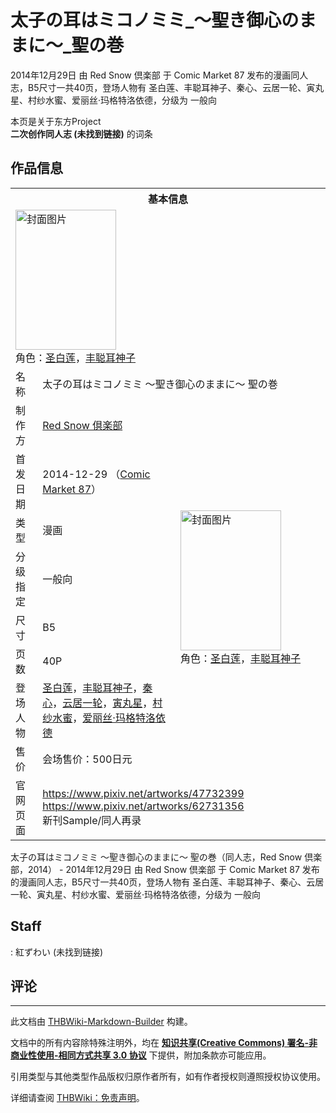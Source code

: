 # 太子の耳はミコノミミ_～聖き御心のままに～_聖の巻

<!-- source html: G:\repos\THBWiki-Markdown-Builder\THBWikiMarkdown\Temp\main\3\32\ns0%3A%E5%A4%AA%E5%AD%90%E3%81%AE%E8%80%B3%E3%81%AF%E3%83%9F%E3%82%B3%E3%83%8E%E3%83%9F%E3%83%9F_%EF%BD%9E%E8%81%96%E3%81%8D%E5%BE%A1%E5%BF%83%E3%81%AE%E3%81%BE%E3%81%BE%E3%81%AB%EF%BD%9E_%E8%81%96%E3%81%AE%E5%B7%BB.html -->

2014年12月29日 由 Red Snow 倶楽部 于 Comic Market 87 发布的漫画同人志，B5尺寸一共40页，登场人物有 圣白莲、丰聪耳神子、秦心、云居一轮、寅丸星、村纱水蜜、爱丽丝·玛格特洛依德，分级为 一般向

本页是关于东方Project  
 **二次创作同人志 (未找到链接)** 的词条

## 作品信息

<table><tbody><tr><th colspan="3">基本信息</th></tr><tr><td class="cover-artwork-mobile" colspan="2"><a href="./文件-太子の耳はミコノミミ_～聖き御心のままに～_聖の巻封面.jpg.md" class="image" title="封面图片"><img alt="封面图片" src="https://upload.thwiki.cc/thumb/0/02/%E5%A4%AA%E5%AD%90%E3%81%AE%E8%80%B3%E3%81%AF%E3%83%9F%E3%82%B3%E3%83%8E%E3%83%9F%E3%83%9F_%EF%BD%9E%E8%81%96%E3%81%8D%E5%BE%A1%E5%BF%83%E3%81%AE%E3%81%BE%E3%81%BE%E3%81%AB%EF%BD%9E_%E8%81%96%E3%81%AE%E5%B7%BB%E5%B0%81%E9%9D%A2.jpg/161px-%E5%A4%AA%E5%AD%90%E3%81%AE%E8%80%B3%E3%81%AF%E3%83%9F%E3%82%B3%E3%83%8E%E3%83%9F%E3%83%9F_%EF%BD%9E%E8%81%96%E3%81%8D%E5%BE%A1%E5%BF%83%E3%81%AE%E3%81%BE%E3%81%BE%E3%81%AB%EF%BD%9E_%E8%81%96%E3%81%AE%E5%B7%BB%E5%B0%81%E9%9D%A2.jpg" decoding="async" loading="lazy" width="161" height="224" srcset="https://upload.thwiki.cc/thumb/0/02/%E5%A4%AA%E5%AD%90%E3%81%AE%E8%80%B3%E3%81%AF%E3%83%9F%E3%82%B3%E3%83%8E%E3%83%9F%E3%83%9F_%EF%BD%9E%E8%81%96%E3%81%8D%E5%BE%A1%E5%BF%83%E3%81%AE%E3%81%BE%E3%81%BE%E3%81%AB%EF%BD%9E_%E8%81%96%E3%81%AE%E5%B7%BB%E5%B0%81%E9%9D%A2.jpg/242px-%E5%A4%AA%E5%AD%90%E3%81%AE%E8%80%B3%E3%81%AF%E3%83%9F%E3%82%B3%E3%83%8E%E3%83%9F%E3%83%9F_%EF%BD%9E%E8%81%96%E3%81%8D%E5%BE%A1%E5%BF%83%E3%81%AE%E3%81%BE%E3%81%BE%E3%81%AB%EF%BD%9E_%E8%81%96%E3%81%AE%E5%B7%BB%E5%B0%81%E9%9D%A2.jpg 1.5x, https://upload.thwiki.cc/thumb/0/02/%E5%A4%AA%E5%AD%90%E3%81%AE%E8%80%B3%E3%81%AF%E3%83%9F%E3%82%B3%E3%83%8E%E3%83%9F%E3%83%9F_%EF%BD%9E%E8%81%96%E3%81%8D%E5%BE%A1%E5%BF%83%E3%81%AE%E3%81%BE%E3%81%BE%E3%81%AB%EF%BD%9E_%E8%81%96%E3%81%AE%E5%B7%BB%E5%B0%81%E9%9D%A2.jpg/322px-%E5%A4%AA%E5%AD%90%E3%81%AE%E8%80%B3%E3%81%AF%E3%83%9F%E3%82%B3%E3%83%8E%E3%83%9F%E3%83%9F_%EF%BD%9E%E8%81%96%E3%81%8D%E5%BE%A1%E5%BF%83%E3%81%AE%E3%81%BE%E3%81%BE%E3%81%AB%EF%BD%9E_%E8%81%96%E3%81%AE%E5%B7%BB%E5%B0%81%E9%9D%A2.jpg 2x" data-file-width="864" data-file-height="1200"></a><div class="cover-char">角色：<a href="./圣白莲.md" title="圣白莲">圣白莲</a>，<a href="./丰聪耳神子.md" title="丰聪耳神子">丰聪耳神子</a></div></td>
</tr><tr><td class="label">名称</td><td colspan="2"> 太子の耳はミコノミミ ～聖き御心のままに～ 聖の巻 </td></tr><tr><td class="label">制作方</td><td><a href="./Red_Snow_倶楽部.md" title="Red Snow 倶楽部">Red Snow 倶楽部</a></td><td class="cover-artwork" rowspan="8" style="min-width:224px;"><a href="./文件-太子の耳はミコノミミ_～聖き御心のままに～_聖の巻封面.jpg.md" class="image" title="封面图片"><img alt="封面图片" src="https://upload.thwiki.cc/thumb/0/02/%E5%A4%AA%E5%AD%90%E3%81%AE%E8%80%B3%E3%81%AF%E3%83%9F%E3%82%B3%E3%83%8E%E3%83%9F%E3%83%9F_%EF%BD%9E%E8%81%96%E3%81%8D%E5%BE%A1%E5%BF%83%E3%81%AE%E3%81%BE%E3%81%BE%E3%81%AB%EF%BD%9E_%E8%81%96%E3%81%AE%E5%B7%BB%E5%B0%81%E9%9D%A2.jpg/161px-%E5%A4%AA%E5%AD%90%E3%81%AE%E8%80%B3%E3%81%AF%E3%83%9F%E3%82%B3%E3%83%8E%E3%83%9F%E3%83%9F_%EF%BD%9E%E8%81%96%E3%81%8D%E5%BE%A1%E5%BF%83%E3%81%AE%E3%81%BE%E3%81%BE%E3%81%AB%EF%BD%9E_%E8%81%96%E3%81%AE%E5%B7%BB%E5%B0%81%E9%9D%A2.jpg" decoding="async" loading="lazy" width="161" height="224" srcset="https://upload.thwiki.cc/thumb/0/02/%E5%A4%AA%E5%AD%90%E3%81%AE%E8%80%B3%E3%81%AF%E3%83%9F%E3%82%B3%E3%83%8E%E3%83%9F%E3%83%9F_%EF%BD%9E%E8%81%96%E3%81%8D%E5%BE%A1%E5%BF%83%E3%81%AE%E3%81%BE%E3%81%BE%E3%81%AB%EF%BD%9E_%E8%81%96%E3%81%AE%E5%B7%BB%E5%B0%81%E9%9D%A2.jpg/242px-%E5%A4%AA%E5%AD%90%E3%81%AE%E8%80%B3%E3%81%AF%E3%83%9F%E3%82%B3%E3%83%8E%E3%83%9F%E3%83%9F_%EF%BD%9E%E8%81%96%E3%81%8D%E5%BE%A1%E5%BF%83%E3%81%AE%E3%81%BE%E3%81%BE%E3%81%AB%EF%BD%9E_%E8%81%96%E3%81%AE%E5%B7%BB%E5%B0%81%E9%9D%A2.jpg 1.5x, https://upload.thwiki.cc/thumb/0/02/%E5%A4%AA%E5%AD%90%E3%81%AE%E8%80%B3%E3%81%AF%E3%83%9F%E3%82%B3%E3%83%8E%E3%83%9F%E3%83%9F_%EF%BD%9E%E8%81%96%E3%81%8D%E5%BE%A1%E5%BF%83%E3%81%AE%E3%81%BE%E3%81%BE%E3%81%AB%EF%BD%9E_%E8%81%96%E3%81%AE%E5%B7%BB%E5%B0%81%E9%9D%A2.jpg/322px-%E5%A4%AA%E5%AD%90%E3%81%AE%E8%80%B3%E3%81%AF%E3%83%9F%E3%82%B3%E3%83%8E%E3%83%9F%E3%83%9F_%EF%BD%9E%E8%81%96%E3%81%8D%E5%BE%A1%E5%BF%83%E3%81%AE%E3%81%BE%E3%81%BE%E3%81%AB%EF%BD%9E_%E8%81%96%E3%81%AE%E5%B7%BB%E5%B0%81%E9%9D%A2.jpg 2x" data-file-width="864" data-file-height="1200"></a><div class="cover-char">角色：<a href="./圣白莲.md" title="圣白莲">圣白莲</a>，<a href="./丰聪耳神子.md" title="丰聪耳神子">丰聪耳神子</a></div></td>
</tr><tr><td class="label">首发日期</td><td>2014-12-29&#160;（<a href="/展会作品列表?e=Comic+Market%2387">Comic Market 87</a>）</td></tr><tr><td class="label">类型</td><td>漫画</td></tr><tr><td class="label">分级指定</td><td>一般向</td></tr><tr><td class="label">尺寸</td><td>B5</td></tr><tr><td class="label">页数</td><td>40P</td></tr><tr><td class="label">登场人物</td><td><a href="./圣白莲.md" title="圣白莲">圣白莲</a>，<a href="./丰聪耳神子.md" title="丰聪耳神子">丰聪耳神子</a>，<a href="./秦心.md" title="秦心">秦心</a>，<a href="./云居一轮.md" title="云居一轮">云居一轮</a>，<a href="./寅丸星.md" title="寅丸星">寅丸星</a>，<a href="./村纱水蜜.md" title="村纱水蜜">村纱水蜜</a>，<a href="./爱丽丝·玛格特洛依德.md" title="爱丽丝·玛格特洛依德">爱丽丝·玛格特洛依德</a></td></tr><tr><td class="label">售价</td><td>会场售价：500日元</td></tr>
<tr><td class="label">官网页面</td><td colspan="2"><a rel="nofollow" class="external free" href="https://www.pixiv.net/artworks/47732399">https://www.pixiv.net/artworks/47732399</a><br><a rel="nofollow" class="external free" href="https://www.pixiv.net/artworks/62731356">https://www.pixiv.net/artworks/62731356</a><br>新刊Sample/同人再录</td></tr></tbody></table>

太子の耳はミコノミミ ～聖き御心のままに～ 聖の巻（同人志，Red Snow 倶楽部，2014） - 2014年12月29日 由 Red Snow 倶楽部 于 Comic Market 87 发布的漫画同人志，B5尺寸一共40页，登场人物有 圣白莲、丰聪耳神子、秦心、云居一轮、寅丸星、村纱水蜜、爱丽丝·玛格特洛依德，分级为 一般向

## Staff
: 紅ずわい (未找到链接)


## 评论




---

此文档由 [THBWiki-Markdown-Builder](https://github.com/Delsin-Yu/THBWiki-Markdown-Builder) 构建。

文档中的所有内容除特殊注明外，均在 [**知识共享(Creative Commons) 署名-非商业性使用-相同方式共享 3.0 协议**](https://creativecommons.org/licenses/by-sa/3.0/deed.zh-hans) 下提供，附加条款亦可能应用。

引用类型与其他类型作品版权归原作者所有，如有作者授权则遵照授权协议使用。

详细请查阅 [THBWiki：免责声明](https://thbwiki.cc/THBWiki:%E5%85%8D%E8%B4%A3%E5%A3%B0%E6%98%8E)。

